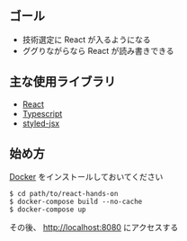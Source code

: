 ## ゴール

- 技術選定に React が入るようになる
- ググりながらなら React が読み書きできる

## 主な使用ライブラリ

- [React]("https://reactjs.org/")
- [Typescript]("https://www.typescriptlang.org/")
- [styled-jsx]("https://github.com/zeit/styled-jsx")

## 始め方

[Docker]("https://www.docker.com/") をインストールしておいてください

```shell
$ cd path/to/react-hands-on
$ docker-compose build --no-cache
$ docker-compose up
```

その後、 <http://localhost:8080> にアクセスする